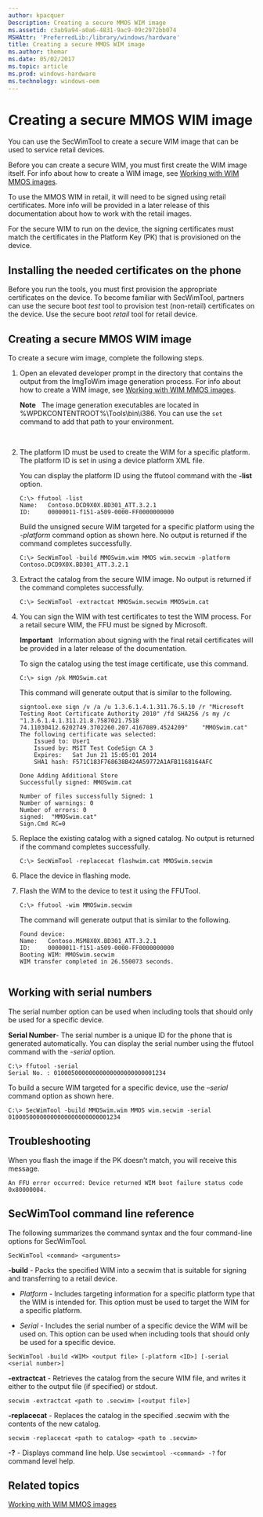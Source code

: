 ```yaml
---
author: kpacquer
Description: Creating a secure MMOS WIM image
ms.assetid: c3ab9a94-a0a6-4831-9ac9-09c2972bb074
MSHAttr: 'PreferredLib:/library/windows/hardware'
title: Creating a secure MMOS WIM image
ms.author: themar
ms.date: 05/02/2017
ms.topic: article
ms.prod: windows-hardware
ms.technology: windows-oem
---
```


# Creating a secure MMOS WIM image


You can use the SecWimTool to create a secure WIM image that can be used to service retail devices.

Before you can create a secure WIM, you must first create the WIM image itself. For info about how to create a WIM image, see [Working with WIM MMOS images](working-with-wim-mmos-images.md).

To use the MMOS WIM in retail, it will need to be signed using retail certificates. More info will be provided in a later release of this documentation about how to work with the retail images.

For the secure WIM to run on the device, the signing certificates must match the certificates in the Platform Key (PK) that is provisioned on the device.

## <span id="Installing_the_needed_certificates_on_the_phone"></span><span id="installing_the_needed_certificates_on_the_phone"></span><span id="INSTALLING_THE_NEEDED_CERTIFICATES_ON_THE_PHONE"></span>Installing the needed certificates on the phone


Before you run the tools, you must first provision the appropriate certificates on the device. To become familiar with SecWimTool, partners can use the secure boot *test* tool to provision test (non-retail) certificates on the device. Use the secure boot *retail* tool for retail device.

## <span id="Creating_a_secure_MMOS_WIM_image"></span><span id="creating_a_secure_mmos_wim_image"></span><span id="CREATING_A_SECURE_MMOS_WIM_IMAGE"></span>Creating a secure MMOS WIM image


To create a secure wim image, complete the following steps.

1.  Open an elevated developer prompt in the directory that contains the output from the ImgToWim image generation process. For info about how to create a WIM image, see [Working with WIM MMOS images](working-with-wim-mmos-images.md).

    **Note**  
    The image generation executables are located in %WPDKCONTENTROOT%\\Tools\\bin\\i386. You can use the `set` command to add that path to your environment.

     

2.  The platform ID must be used to create the WIM for a specific platform. The platform ID is set in using a device platform XML file.

    You can display the platform ID using the ffutool command with the **-list** option.

    ```
    C:\> ffutool -list
    Name:   Contoso.DCD9X0X.BD301_ATT.3.2.1
    ID:     00000011-f151-a509-0000-FF0000000000
    ```

    Build the unsigned secure WIM targeted for a specific platform using the *-platform* command option as shown here. No output is returned if the command completes successfully.

    ```
    C:\> SecWimTool -build MMOSwim.wim MMOS wim.secwim -platform Contoso.DCD9X0X.BD301_ATT.3.2.1
    ```

3.  Extract the catalog from the secure WIM image. No output is returned if the command completes successfully.

    ```
    C:\> SecWimTool -extractcat MMOSwim.secwim MMOSwim.cat
    ```

4.  You can sign the WIM with test certificates to test the WIM process. For a retail secure WIM, the FFU must be signed by Microsoft.

    **Important**  
    Information about signing with the final retail certificates will be provided in a later release of the documentation.

    To sign the catalog using the test image certificate, use this command.

    ```
    C:\> sign /pk MMOSwim.cat
    ```

    This command will generate output that is similar to the following.

    ```
    signtool.exe sign /v /a /u 1.3.6.1.4.1.311.76.5.10 /r "Microsoft Testing Root Certificate Authority 2010" /fd SHA256 /s my /c "1.3.6.1.4.1.311.21.8.7587021.7518
    74.11030412.6202749.3702260.207.4167089.4524209"    "MMOSwim.cat"
    The following certificate was selected:
        Issued to: User1
        Issued by: MSIT Test CodeSign CA 3
        Expires:   Sat Jun 21 15:05:01 2014
        SHA1 hash: F571C183F768638B424A59772A1AFB1168164AFC

    Done Adding Additional Store
    Successfully signed: MMOSwim.cat

    Number of files successfully Signed: 1
    Number of warnings: 0
    Number of errors: 0
    signed:  "MMOSwim.cat"
    Sign.Cmd RC=0
    ```

5.  Replace the existing catalog with a signed catalog. No output is returned if the command completes successfully.

    ```
    C:\> SecWimTool -replacecat flashwim.cat MMOSwim.secwim
    ```

6.  Place the device in flashing mode.

7.  Flash the WIM to the device to test it using the FFUTool.

    ```
    C:\> ffutool -wim MMOSwim.secwim
    ```

    The command will generate output that is similar to the following.

    ```
    Found device:
    Name:   Contoso.MSM8X0X.BD301_ATT.3.2.1
    ID:     00000011-f151-a509-0000-FF0000000000
    Booting WIM: MMOSwim.secwim
    WIM transfer completed in 26.550073 seconds.
   
    ```

## <span id="Working_with_serial_numbers"></span><span id="working_with_serial_numbers"></span><span id="WORKING_WITH_SERIAL_NUMBERS"></span>Working with serial numbers


The serial number option can be used when including tools that should only be used for a specific device.

**Serial Number**- The serial number is a unique ID for the phone that is generated automatically. You can display the serial number using the ffutool command with the *-serial* option.

```
C:\> ffutool -serial
Serial No. : 01000500000000000000000000001234
```

To build a secure WIM targeted for a specific device, use the *–serial* command option as shown here.

```
C:\> SecWimTool -build MMOSwim.wim MMOS wim.secwim -serial 01000500000000000000000000001234
```

## <span id="Troubleshooting"></span><span id="troubleshooting"></span><span id="TROUBLESHOOTING"></span>Troubleshooting


When you flash the image if the PK doesn’t match, you will receive this message.

```
An FFU error occurred: Device returned WIM boot failure status code 0x80000004.
```

## <span id="SecWimTool_command_line_reference"></span><span id="secwimtool_command_line_reference"></span><span id="SECWIMTOOL_COMMAND_LINE_REFERENCE"></span>SecWimTool command line reference


The following summarizes the command syntax and the four command-line options for SecWimTool.

```
SecWimTool <command> <arguments>
```

**-build** - Packs the specified WIM into a secwim that is suitable for signing and transferring to a retail device.

-   *Platform* - Includes targeting information for a specific platform type that the WIM is intended for. This option must be used to target the WIM for a specific platform.

-   *Serial* - Includes the serial number of a specific device the WIM will be used on. This option can be used when including tools that should only be used for a specific device.

```
SecWimTool -build <WIM> <output file> [-platform <ID>] [-serial <serial number>]
```

**-extractcat** - Retrieves the catalog from the secure WIM file, and writes it either to the output file (if specified) or stdout.

```
secwim -extractcat <path to .secwim> [<output file>]
```

**-replacecat** - Replaces the catalog in the specified .secwim with the contents of the new catalog.

```
secwim -replacecat <path to catalog> <path to .secwim>
```

**-?** - Displays command line help. Use `secwimtool -<command> -?` for command level help.

## <span id="related_topics"></span>Related topics


[Working with WIM MMOS images](working-with-wim-mmos-images.md)

 

 






